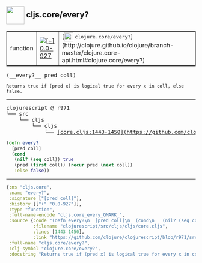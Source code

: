 ## <img width="48px" valign="middle" src="http://i.imgur.com/Hi20huC.png"> cljs.core/every?

 <table border="1">
<tr>
<td>function</td>
<td><a href="https://github.com/cljsinfo/api-refs/tree/0.0-927"><img valign="middle" alt="[+] 0.0-927" src="https://img.shields.io/badge/+-0.0--927-lightgrey.svg"></a> </td>
<td>
[<img height="24px" valign="middle" src="http://i.imgur.com/1GjPKvB.png"> <samp>clojure.core/every?</samp>](http://clojure.github.io/clojure/branch-master/clojure.core-api.html#clojure.core/every?)
</td>
</tr>
</table>

 <samp>
(__every?__ pred coll)<br>
</samp>

```
Returns true if (pred x) is logical true for every x in coll, else
false.
```

---

 <pre>
clojurescript @ r971
└── src
    └── cljs
        └── cljs
            └── <ins>[core.cljs:1443-1450](https://github.com/clojure/clojurescript/blob/r971/src/cljs/cljs/core.cljs#L1443-L1450)</ins>
</pre>

```clj
(defn every?
  [pred coll]
  (cond
   (nil? (seq coll)) true
   (pred (first coll)) (recur pred (next coll))
   :else false))
```


---

```clj
{:ns "cljs.core",
 :name "every?",
 :signature ["[pred coll]"],
 :history [["+" "0.0-927"]],
 :type "function",
 :full-name-encode "cljs.core_every_QMARK_",
 :source {:code "(defn every?\n  [pred coll]\n  (cond\n   (nil? (seq coll)) true\n   (pred (first coll)) (recur pred (next coll))\n   :else false))",
          :filename "clojurescript/src/cljs/cljs/core.cljs",
          :lines [1443 1450],
          :link "https://github.com/clojure/clojurescript/blob/r971/src/cljs/cljs/core.cljs#L1443-L1450"},
 :full-name "cljs.core/every?",
 :clj-symbol "clojure.core/every?",
 :docstring "Returns true if (pred x) is logical true for every x in coll, else\nfalse."}

```

